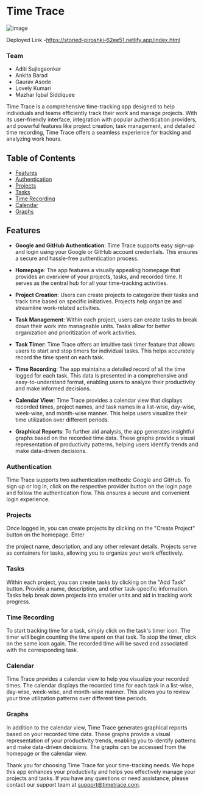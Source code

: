 # Time Trace

![image](https://github.com/AditiKulkarni1697/potent-voyage-8716/assets/121330309/e2cc062f-84e3-4174-90cb-b44c77622ae7)

Deployed Link -https://storied-piroshki-62ee51.netlify.app/index.html

### Team 
- Aditi Sujlegaonkar
- Ankita Barad
- Gaurav Asode
- Lovely Kumari
- Mazhar Iqbal Siddiquee


Time Trace is a comprehensive time-tracking app designed to help individuals and teams efficiently track their work and manage projects. With its user-friendly interface, integration with popular authentication providers, and powerful features like project creation, task management, and detailed time recording, Time Trace offers a seamless experience for tracking and analyzing work hours.

## Table of Contents
- [Features](#features)
- [Authentication](#authentication)
- [Projects](#projects)
- [Tasks](#tasks)
- [Time Recording](#time-recording)
- [Calendar](#calendar)
- [Graphs](#graphs)



## Features

- **Google and GitHub Authentication**: Time Trace supports easy sign-up and login using your Google or GitHub account credentials. This ensures a secure and hassle-free authentication process.

- **Homepage**: The app features a visually appealing homepage that provides an overview of your projects, tasks, and recorded time. It serves as the central hub for all your time-tracking activities.

- **Project Creation**: Users can create projects to categorize their tasks and track time based on specific initiatives. Projects help organize and streamline work-related activities.

- **Task Management**: Within each project, users can create tasks to break down their work into manageable units. Tasks allow for better organization and prioritization of work activities.

- **Task Timer**: Time Trace offers an intuitive task timer feature that allows users to start and stop timers for individual tasks. This helps accurately record the time spent on each task.

- **Time Recording**: The app maintains a detailed record of all the time logged for each task. This data is presented in a comprehensive and easy-to-understand format, enabling users to analyze their productivity and make informed decisions.

- **Calendar View**: Time Trace provides a calendar view that displays recorded times, project names, and task names in a list-wise, day-wise, week-wise, and month-wise manner. This helps users visualize their time utilization over different periods.

- **Graphical Reports**: To further aid analysis, the app generates insightful graphs based on the recorded time data. These graphs provide a visual representation of productivity patterns, helping users identify trends and make data-driven decisions.




### Authentication

Time Trace supports two authentication methods: Google and GitHub. To sign up or log in, click on the respective provider button on the login page and follow the authentication flow. This ensures a secure and convenient login experience.

### Projects

Once logged in, you can create projects by clicking on the "Create Project" button on the homepage. Enter

 the project name, description, and any other relevant details. Projects serve as containers for tasks, allowing you to organize your work effectively.

### Tasks

Within each project, you can create tasks by clicking on the "Add Task" button. Provide a name, description, and other task-specific information. Tasks help break down projects into smaller units and aid in tracking work progress.

### Time Recording

To start tracking time for a task, simply click on the task's timer icon. The timer will begin counting the time spent on that task. To stop the timer, click on the same icon again. The recorded time will be saved and associated with the corresponding task.

### Calendar

Time Trace provides a calendar view to help you visualize your recorded times. The calendar displays the recorded time for each task in a list-wise, day-wise, week-wise, and month-wise manner. This allows you to review your time utilization patterns over different time periods.

### Graphs

In addition to the calendar view, Time Trace generates graphical reports based on your recorded time data. These graphs provide a visual representation of your productivity trends, enabling you to identify patterns and make data-driven decisions. The graphs can be accessed from the homepage or the calendar view.




Thank you for choosing Time Trace for your time-tracking needs. We hope this app enhances your productivity and helps you effectively manage your projects and tasks. If you have any questions or need assistance, please contact our support team at support@timetrace.com.
